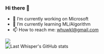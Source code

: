 ### Hi there 👋

- 🔭 I’m currently working on Microsoft  
- 🌱 I’m currently learning ML/Algorithm  
- 📫 How to reach me: whuwkl@gmail.com  

[![](https://cfrating.ihcr.top/?user=WHUWKL)](https://codeforces.com/profile/WHUWKL)  
![Last Whisper's GitHub stats](https://github-readme-stats.vercel.app/api?username=Muyangwen&show_icons=true&theme=onedark)
<!--
**Muyangwen/Muyangwen** is a ✨ _special_ ✨ repository because its `README.md` (this file) appears on your GitHub profile.

Here are some ideas to get you started:
- 🔭 I’m currently working on ...
- 🌱 I’m currently learning ...
- 👯 I’m looking to collaborate on ...
- 🤔 I’m looking for help with ...
- 💬 Ask me about ...
- 📫 How to reach me: ...
- 😄 Pronouns: ...
- ⚡ Fun fact: ...
-->
